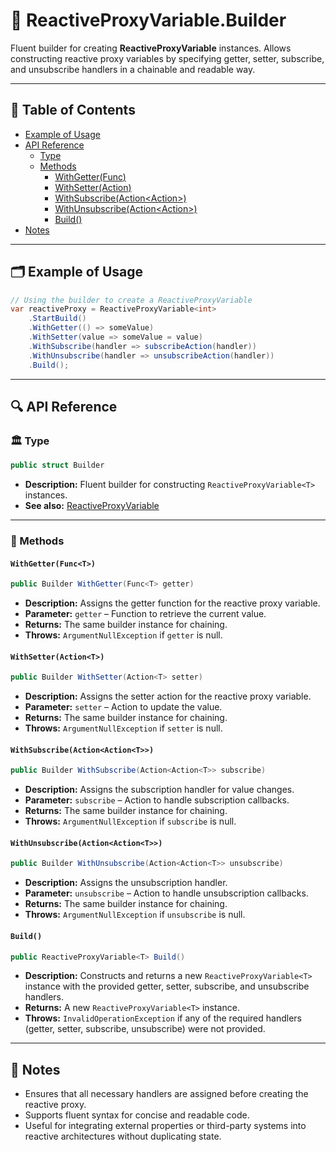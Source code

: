 # 🧩 ReactiveProxyVariable<T>.Builder

Fluent builder for creating **ReactiveProxyVariable<T>** instances. Allows constructing
reactive proxy variables by specifying getter, setter, subscribe, and unsubscribe handlers
in a chainable and readable way.

---

## 📑 Table of Contents

- [Example of Usage](#-example-of-usage)
- [API Reference](#-api-reference)
    - [Type](#-type)
    - [Methods](#-methods)
        - [WithGetter(Func<T>)](#withgetterfunct)
        - [WithSetter(Action<T>)](#withsetteractiont)
        - [WithSubscribe(Action<Action<T>>)](#withsubscribeactionactiont)
        - [WithUnsubscribe(Action<Action<T>>)](#withunsubscribeactionactiont)
        - [Build()](#build)
- [Notes](#-notes)

---

## 🗂 Example of Usage

```csharp
// Using the builder to create a ReactiveProxyVariable
var reactiveProxy = ReactiveProxyVariable<int>
    .StartBuild()
    .WithGetter(() => someValue)
    .WithSetter(value => someValue = value)
    .WithSubscribe(handler => subscribeAction(handler))
    .WithUnsubscribe(handler => unsubscribeAction(handler))
    .Build();
```

---

## 🔍 API Reference

### 🏛️ Type <div id="-type"></div>

```csharp
public struct Builder
````

- **Description:** Fluent builder for constructing `ReactiveProxyVariable<T>` instances.
- **See also:** [ReactiveProxyVariable<T>](ReactiveProxyVariable.md)

---

### 🏹 Methods

#### `WithGetter(Func<T>)` <div id="withgetterfunct"></div>

```csharp
public Builder WithGetter(Func<T> getter)
````

- **Description:** Assigns the getter function for the reactive proxy variable.
- **Parameter:** `getter` – Function to retrieve the current value.
- **Returns:** The same builder instance for chaining.
- **Throws:** `ArgumentNullException` if `getter` is null.

#### `WithSetter(Action<T>)` <div id="withsetteractiont"></div>

```csharp
public Builder WithSetter(Action<T> setter)
````

- **Description:** Assigns the setter action for the reactive proxy variable.
- **Parameter:** `setter` – Action to update the value.
- **Returns:** The same builder instance for chaining.
- **Throws:** `ArgumentNullException` if `setter` is null.

#### `WithSubscribe(Action<Action<T>>)` <div id="withsubscribeactionactiont"></div>

```csharp
public Builder WithSubscribe(Action<Action<T>> subscribe)
````

- **Description:** Assigns the subscription handler for value changes.
- **Parameter:** `subscribe` – Action to handle subscription callbacks.
- **Returns:** The same builder instance for chaining.
- **Throws:** `ArgumentNullException` if `subscribe` is null.

#### `WithUnsubscribe(Action<Action<T>>)` <div id="withunsubscribeactionactiont"></div>

```csharp
public Builder WithUnsubscribe(Action<Action<T>> unsubscribe)
````

- **Description:** Assigns the unsubscription handler.
- **Parameter:** `unsubscribe` – Action to handle unsubscription callbacks.
- **Returns:** The same builder instance for chaining.
- **Throws:** `ArgumentNullException` if `unsubscribe` is null.

#### `Build()` <div id="build"></div>

```csharp
public ReactiveProxyVariable<T> Build()
````

- **Description:** Constructs and returns a new `ReactiveProxyVariable<T>` instance with the
  provided getter, setter, subscribe, and unsubscribe handlers.
- **Returns:** A new `ReactiveProxyVariable<T>` instance.
- **Throws:** `InvalidOperationException` if any of the required handlers (getter, setter,
  subscribe, unsubscribe) were not provided.

---

## 📝 Notes

- Ensures that all necessary handlers are assigned before creating the reactive proxy.
- Supports fluent syntax for concise and readable code.
- Useful for integrating external properties or third-party systems into reactive
  architectures without duplicating state.
